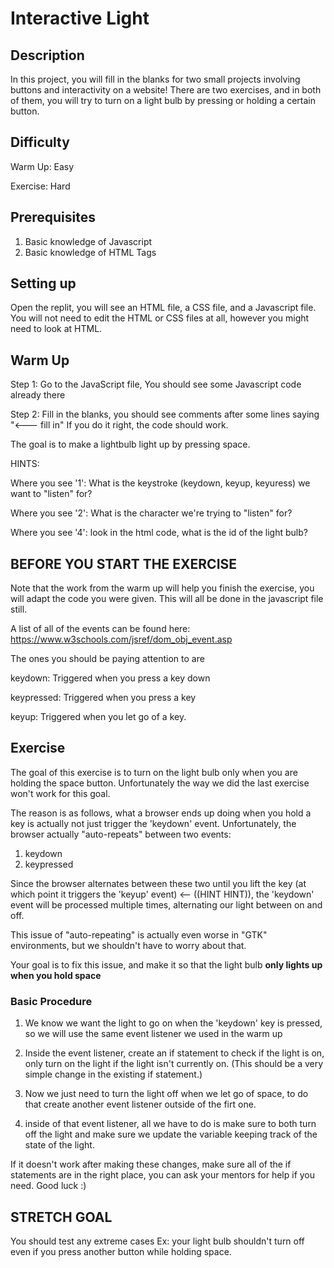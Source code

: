 # Interactive Light
## Description
In this project, you will fill in the blanks for two small projects involving buttons and interactivity on a website! There are two exercises, and in both of them, you will try to turn on a light bulb by pressing or holding a certain button.

## Difficulty
Warm Up: Easy

Exercise: Hard

## Prerequisites
1. Basic knowledge of Javascript
2. Basic knowledge of HTML Tags

## Setting up
Open the replit, you will see an HTML file, a CSS file, and a Javascript file. You will not need to edit the HTML or CSS files at all, however you might need to look at HTML.

## Warm Up
Step 1: Go to the JavaScript file, You should see some Javascript code already there

Step 2: Fill in the blanks, you should see comments after some lines saying "<--- fill in" If you do it right, the code should work. 

The goal is to make a lightbulb light up by pressing space.

HINTS:

Where you see '1': What is the keystroke (keydown, keyup, keyuress) we want to "listen" for?

Where you see '2': What is the character we're trying to "listen" for?

Where you see '4': look in the html code, what is the id of the light bulb?

## BEFORE YOU START THE EXERCISE

Note that the work from the warm up will help you finish the exercise, you will adapt the code you were given. This will all be done in the javascript file still.

A list of all of the events can be found here: https://www.w3schools.com/jsref/dom_obj_event.asp

The ones you should be paying attention to are

keydown: Triggered when you press a key down

keypressed: Triggered when you press a key

keyup: Triggered when you let go of a key.

## Exercise

The goal of this exercise is to turn on the light bulb only when you are holding the space button. Unfortunately the way we did the last exercise won't work for this goal.

The reason is as follows, what a browser ends up doing when you hold a key is actually not just trigger the 'keydown' event. Unfortunately, the browser actually "auto-repeats" between two events:
1. keydown
2. keypressed

Since the browser alternates between these two until you lift the key (at which point it triggers the 'keyup' event) <-- ((HINT HINT)), the 'keydown' event will be processed multiple times, alternating our light between on and off.

This issue of "auto-repeating" is actually even worse in "GTK" environments, but we shouldn't have to worry about that.

Your goal is to fix this issue, and make it so that the light bulb **only lights up when you hold space**

### Basic Procedure

1. We know we want the light to go on when the 'keydown' key is pressed, so we will use the same event listener we used in the warm up
   
2. Inside the event listener, create an if statement to check if the light is on, only turn on the light if the light isn't currently on. (This should be a very simple change in the existing if statement.)
   
3. Now we just need to turn the light off when we let go of space, to do that create another event listener outside of the firt one.
   
4. inside of that event listener, all we have to do is make sure to both turn off the light and make sure we update the variable keeping track of the state of the light.

If it doesn't work after making these changes, make sure all of the if statements are in the right place, you can ask your mentors for help if you need.
Good luck :)
## STRETCH GOAL
You should test any extreme cases
Ex: your light bulb shouldn't turn off even if you press another button while holding space.
